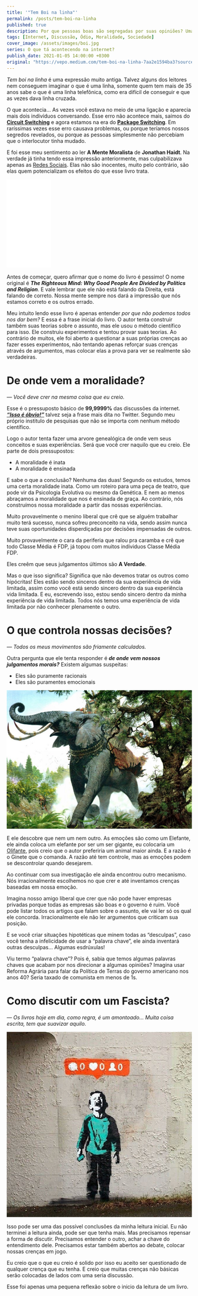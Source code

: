 ```yaml
---
title: '"Tem Boi na linha"'
permalink: /posts/tem-boi-na-linha
published: true
description: Por que pessoas boas são segregadas por suas opiniões? Uma breve reflexão sobre a leitura do livro “A Mente Moralista”
tags: [Internet, Discussão, Ódio, Moralidade, Sociedade]
cover_image: /assets/images/boi.jpg
series: O que tá acontecendo na internet?
publish_date: 2021-01-05 14:00:00 +0300
original: "https://vepo.medium.com/tem-boi-na-linha-7aa2e1594ba3?source=friends_link&sk=439adaeecbb19789903880fd8a14e43c"
---
```


_Tem boi na linha_ é uma expressão muito antiga. Talvez alguns dos leitores nem conseguem imaginar o que é uma linha, somente quem tem mais de 35 anos sabe o que é uma linha telefônica, como era difícil de conseguir e que as vezes dava linha cruzada.

O que acontecia… As vezes você estava no meio de uma ligação e aparecia mais dois indivíduos conversando. Esse erro não acontece mais, saímos do [**Circuit Switching**](https://pt.wikipedia.org/wiki/Comuta%C3%A7%C3%A3o_de_circuitos) e agora estamos na era do [**Package Switching**](https://pt.wikipedia.org/wiki/Comuta%C3%A7%C3%A3o_de_pacotes). Em raríssimas vezes esse erro causava problemas, ou porque teríamos nossos segredos revelados, ou porque as pessoas simplesmente não percebiam que o interlocutor tinha mudado.

E foi esse meu sentimento ao ler **A Mente Moralista** de **Jonathan Haidt**. Na verdade já tinha tendo essa impressão anteriormente, mas culpabilizava apenas as [Redes Sociais](https://vepo.medium.com/a-rede-social-e-a-democracia-d7cb57439e56?sk=632b90cdfaf95fca160f1cfd84440662). Elas não são inocentes, muito pelo contrário, são elas quem potencializam os efeitos do que esse livro trata.

<iframe style="width:120px;height:240px;" marginwidth="0" marginheight="0" scrolling="no" frameborder="0" src="//ws-na.amazon-adsystem.com/widgets/q?ServiceVersion=20070822&OneJS=1&Operation=GetAdHtml&MarketPlace=BR&source=ss&ref=as_ss_li_til&ad_type=product_link&tracking_id=vepo-20&language=pt_BR&marketplace=amazon&region=BR&placement=8550813907&asins=8550813907&linkId=e9508d0dbaf8c4a3fa7b3fd7ecad21fe&show_border=false&link_opens_in_new_window=true"></iframe>

Antes de começar, quero afirmar que o nome do livro é pessimo! O nome original é **_The Righteous Mind: Why Good People Are Divided by Politics and Religion_**. E vale lembrar que ele não está falando da Direita, está falando de correto. Nossa mente sempre nos dará a impressão que nós estamos correto e os outros errado.

Meu intuito lendo esse livro é apenas entender _por que não podemos todos nos dar bem?_ E essa é a frase inicial do livro. O autor tenta construir também suas teorias sobre o assunto, mas ele usou o método científico para isso. Ele construiu experimentos e tentou provar suas teorias. Ao contrário de muitos, ele foi aberto a questionar a suas próprias crenças ao fazer esses experimentos, não tentando apenas reforçar suas crenças através de argumentos, mas colocar elas a prova para ver se realmente são verdadeiras.

# De onde vem a moralidade?

_— Você deve crer na mesma coisa que eu creio._

Esse é o pressuposto básico de **99,9999%** das discussões da internet. [**_“Isso é óbvio!”_**](https://twitter.com/search?q=%22Isso%20%C3%A9%20%C3%B3bvio%22&src=typed_query) talvez seja a frase mais dita no Twitter. Segundo meu próprio institulo de pesquisas que não se importa com nenhum método científico.

Logo o autor tenta fazer uma arvore genealógica de onde vem seus conceitos e suas experiências. Será que você crer naquilo que eu creio. Ele parte de dois pressupostos:

* A moralidade é inata
* A moralidade é ensinada

E sabe o que a conclusão? Nenhuma das duas! Segundo os estudos, temos uma certa moralidade inata. Como um roteiro para uma peça de teatro, que pode vir da Psicologia Evolutiva ou mesmo da Genética. E nem ao menos abraçamos a moralidade que nos é ensinada de graça. Ao contrário, nós construímos nossa moralidade a partir das nossas experiências.

Muito provavelmente o menino liberal que crê que se alguém trabalhar muito terá sucesso, nunca sofreu preconceito na vida, sendo assim nunca teve suas oportunidades disperdiçadas por decisões impensadas de outros.

Muito provavelmente o cara da periferia que ralou pra caramba e crê que todo Classe Média é FDP, já topou com muitos individuos Classe Média FDP.

Eles creêm que seus julgamentos últimos são **A Verdade**.

Mas o que isso significa? Significa que não devemos tratar os outros como hipócritas! Eles estão sendo sinceros dentro da sua experiência de vida limitada, assim como você está sendo sincero dentro da sua experiência vida limitada. E eu, escrevendo isso, estou sendo sincero dentro da minha experiência de vida limitada. Todos nós temos uma experiência de vida limitada por não conhecer plenamente o outro.

# O que controla nossas decisões?

_— Todos os meus movimentos são friamente calculados._

Outra pergunta que ele tenta responder é **_de onde vem nossos julgamentos morais?_** Existem algumas suspeitas:

* Eles são puramente racionais
* Eles são puramentes emocionais

![Olifante do Senhor dos Anéis](/assets/images/olifante.jpg)

E ele descobre que nem um nem outro. As emoções são como um Elefante, ele ainda coloca um elefante por ser um ser gigante, eu colocaria um [Olifante](http://dicionario.sensagent.com/Olifante%20(Tolkien)/pt-pt/]), pois creio que o autor preferiria um animal maior ainda. E a razão é o Ginete que o comanda. A razão até tem controle, mas as emoções podem se descontrolar quando desejarem.

Ao continuar com sua investigação ele ainda encontrou outro mecanismo. Nós irracionalmente escolhemos no que crer e até inventamos crenças baseadas em nossa emoção.

Imagina nosso amigo liberal que crer que não pode haver empresas privadas porque todas as empresas são boas e o governo é ruim. Você pode listar todos os artigos que falam sobre o assunto, ele vai ler só os qual ele concorda. Irracionalmente ele não ler argumentos que criticam sua posição.

E se você criar situações hipotéticas que minem todas as “desculpas”, caso você tenha a infelicidade de usar a “palavra chave”, ele ainda inventará outras desculpas… Algumas esdrúxulas!

Viu termo “palavra chave”? Pois é, sabia que temos algumas palavras chaves que acabam por nos direcionar a algumas opiniões? Imagina usar Reforma Agrária para falar da Política de Terras do governo americano nos anos 40? Seria taxado de comunista em menos de 1s.

# Como discutir com um Fascista?

_— Os livros hoje em dia, como regra, é um amontoado… Muita coisa escrita, tem que suavizar aquilo._

![Grafite do Bansky](/assets/images/bansky-1.png)

Isso pode ser uma das possível conclusões da minha leitura inicial. Eu não terminei a leitura ainda, pode ser que tenha mais. Mas precisamos repensar a forma de discutir. Precisamos entender o outro, achar a chave do entendimento dele. Precisamos estar também abertos ao debate, colocar nossas crenças em jogo.

Eu creio que o que eu creio é solido por isso eu aceito ser questionado de qualquer crença que eu tenha. E creio que muitas crenças não básicas serão colocadas de lados com uma seria discussão.

Esse foi apenas uma pequena reflexão sobre o inicio da leitura de um livro.